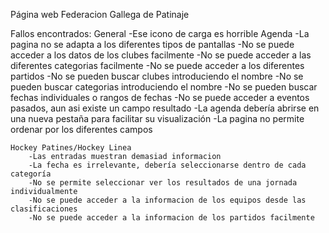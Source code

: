 Página web
Federacion Gallega de Patinaje

Fallos encontrados:
	General
		-Ese icono de carga es horrible
	Agenda
		-La pagina no se adapta a los diferentes tipos de pantallas
		-No se puede acceder a los datos de los clubes facilmente
		-No se puede acceder a las diferentes categorias facilmente
		-No se puede acceder a los diferentes partidos
		-No se pueden buscar clubes introduciendo el nombre
		-No se pueden buscar categorias introduciendo el nombre
		-No se pueden buscar fechas individuales o rangos de fechas
		-No se puede acceder a eventos pasados, aun asi existe un campo resultado
		-La agenda debería abrirse en una nueva pestaña para facilitar su visualización
		-La pagina no permite ordenar por los diferentes campos

	Hockey Patines/Hockey Linea
		-Las entradas muestran demasiad informacion
		-La fecha es irrelevante, debería seleccionarse dentro de cada categoría
		-No se permite seleccionar ver los resultados de una jornada individualmente
		-No se puede acceder a la informacion de los equipos desde las clasificaciones
		-No se puede acceder a la informacion de los partidos facilmente
